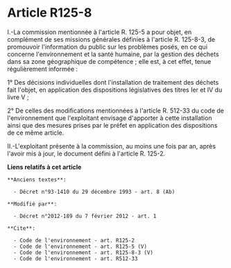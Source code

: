 # Article R125-8

I.-La commission mentionnée à l'article R. 125-5 a pour objet, en complément de ses missions générales définies à l'article
R. 125-8-3, de promouvoir l'information du public sur les problèmes posés, en ce qui concerne l'environnement et la santé
humaine, par la gestion des déchets dans sa zone géographique de compétence ; elle est, à cet effet, tenue régulièrement
informée : 

1° Des décisions individuelles dont l'installation de traitement des déchets fait l'objet, en application des dispositions
législatives des titres Ier et IV du livre V ; 

2° De celles des modifications mentionnées à l'article R. 512-33 du code de l'environnement que l'exploitant envisage
d'apporter à cette installation ainsi que des mesures prises par le préfet en application des dispositions de ce même
article. 

II.-L'exploitant présente à la commission, au moins une fois par an, après l'avoir mis à jour, le document défini à l'article
R. 125-2.

**Liens relatifs à cet article**

	**Anciens textes**:

	  - Décret n°93-1410 du 29 décembre 1993 - art. 8 (Ab)

	**Modifié par**:

	  - Décret n°2012-189 du 7 février 2012 - art. 1

	**Cite**:

	  - Code de l'environnement - art. R125-2
	  - Code de l'environnement - art. R125-5 (V)
	  - Code de l'environnement - art. R125-8-3 (V)
	  - Code de l'environnement - art. R512-33
